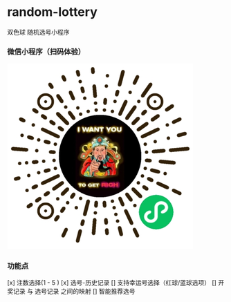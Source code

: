 # random-lottery

双色球 随机选号小程序

### 微信小程序（扫码体验）
![xx](https://github.com/MuddyPuddlesss/random-lottery/blob/master/mini-qr.jpg)

### 功能点
[x] 注数选择(1 - 5 )
[x] 选号-历史记录
[] 支持幸运号选择（红球/蓝球选项）
[] 开奖记录 与 选号记录 之间的映射
[] 智能推荐选号
